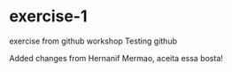# exercise-1
exercise from github workshop
Testing github

Added changes from Hernanif
Mermao, aceita essa bosta!
